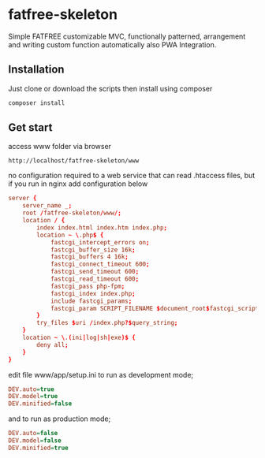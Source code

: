 # fatfree-skeleton
Simple FATFREE customizable MVC, functionally patterned, arrangement and writing custom function automatically also PWA Integration.
## Installation
Just clone or download the scripts then install using composer
```html
composer install
```
## Get start
access www folder via browser
```text
http://localhost/fatfree-skeleton/www 
```
no configuration required to a web service that can read .htaccess files, but if you run in nginx add configuration below
```conf
server {
    server_name _; 
    root /fatfree-skeleton/www/;    
    location / {
        index index.html index.htm index.php;        
        location ~ \.php$ {
            fastcgi_intercept_errors on;
            fastcgi_buffer_size 16k;
            fastcgi_buffers 4 16k;
            fastcgi_connect_timeout 600;
            fastcgi_send_timeout 600;
            fastcgi_read_timeout 600;
            fastcgi_pass php-fpm;
            fastcgi_index index.php;
            include fastcgi_params;
            fastcgi_param SCRIPT_FILENAME $document_root$fastcgi_script_name;
        }
        try_files $uri /index.php?$query_string;
    }
    location ~ \.(ini|log|sh|exe)$ {
        deny all;
    }
}
```
edit file www/app/setup.ini to run as development mode;
```ini
DEV.auto=true
DEV.model=true
DEV.minified=false
```
and to run as production mode;
```ini
DEV.auto=false
DEV.model=false
DEV.minified=true
```
